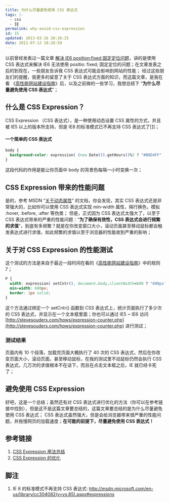 ```yaml
---
title: 为什么尽量避免使用 CSS 表达式
tags: |-
  - css
  - IE
permalink: why-avoid-css-expression
id: 15
updated: 2013-03-16 20:26:25
date: 2011-07-12 18:28:59
---
```


以前曾经发表过一篇文章 [解决 IE6 position:fixed 固定定位问题](https://lukesign.com/ie6-position-fixed/)，讲的是使用 CSS 表达式来解决 IE6 无法使用 positio: fixed; 固定定位的问题；在文章发表之后的到现在，一些朋友告诉我 CSS 表达式可能会影响到网站的性能； 经过这些朋友们的提醒，我更多的留意了关于 CSS 表达式方面的知识，而这篇文章，是我在看 《[高性能网站建设指南](http://book.douban.com/subject/3132277/)》后，以及之前做的一些学习，我想总结下 “**为什么尽量避免使用 CSS 表达式**”；

<!--more-->

## 什么是 CSS Expression？

CSS Expression （CSS 表达式），是一种使用动态设置 CSS 属性的方式，并且被 IE5 以上的版本所支持，但是 IE8 的标准模式已不再支持 CSS 表达式了[[1]](#expressions)；

#### 一个简单的 CSS 表达式

```css
body {
  background-color: expression( (new Date()).getHours()%2 ? "#B8D4FF" : "#F08A00" );
}
```

这段代码的作用是能让你页面中 body 的背景色每隔一小时变换一次；

## CSS Expression 带来的性能问题

是的，参考 MSDN “[关于动态属性](http://msdn.microsoft.com/en-us/library/ms537634.aspx)” 的文档，你会发现，其实 CSS 表达式还是非常强大的，比如你可以使用 CSS 表达式实现 min-width 属性，隔行换色，模拟 :hover, :before, :after 等伪类； 但是，正式因为 CSS 表达式太强大了，以至于 CSS 表达式带来的严重的性能问题：“**为了确保有效性，CSS 表达式会进行频繁的求值**”，到底有多频繁？就是在你改变窗口大小，滚动页面甚至移动鼠标都会触发表达式进行求值，如此频繁的求值以至于浏览器的性能收到严重的影响；

## 关于对 CSS Expression 的性能测试

这个测试的方法是来自于最近一段时间在看的《[高性能网站建设指南](http://book.douban.com/subject/3132277/)》中的规则7；

```css
P {
  width: expression( setCntr(), document.body.clientWidth<600 ? "600px" : "auto" );
  min-width: 600px;
  border: 1px solid;
}
```

这个方法通过绑定一个 setCntr() 函数到 CSS 表达式上，统计页面执行了多少次的 CSS 表达式，并显示在一个文本框里面；你也可以通过 IE5 ~ IE6 访问 [http://stevesouders.com/hpws/expression-counter.php](http://stevesouders.com/hpws/expression-counter.php) 进行测试；

### 测试结果

页面内有 10 个段落，加载完页面大概执行了 40 次的 CSS 表达式，然后在你改变页面大小，滚动页面，甚至移动鼠标，在我的测试里不动鼠标仍然会执行 CSS 表达式，几万次的求值根本不在话下，而且在点击文本框之后，IE 就已经卡死了；

## 避免使用 CSS Expression

好吧，这是一个总结；虽然还有对 CSS 表达式进行优化的方法（你可以在参考链接中找到），但是这不是这篇文章要总结的，这篇文章要总结的是为什么尽量避免使用 CSS 表达式； CSS 表达式虽然强大，但是会给浏览器带来很严重的性能问题，并拖慢网页的加载速度；**在可能的前提下，尽量避免使用 CSS 表达式！**

## 参考链接

1. [CSS Expression 用法总结](http://www.cnblogs.com/rubylouvre/archive/2009/07/29/1534330.html)
2. [CSS Expression 的优化](http://www.planabc.net/2009/09/21/optimization_of_css_eexpression/)

## 脚注

1. IE 8 的标准模式不再支持 CSS 表达式: http://msdn.microsoft.com/en-us/library/cc304082(v=vs.85).aspx#expressions
